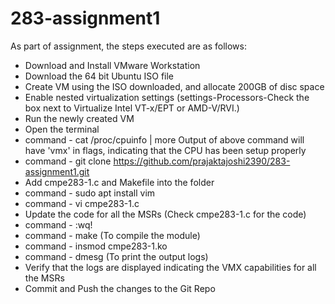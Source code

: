 # 283-assignment1
As part of assignment, the steps executed are as follows:
- Download and Install VMware Workstation
- Download the 64 bit Ubuntu ISO file
- Create VM using the ISO downloaded, and allocate 200GB of disc space
- Enable nested virtualization settings (settings-Processors-Check the box next to Virtualize Intel VT-x/EPT or AMD-V/RVI.)
- Run the newly created VM
- Open the terminal
- command - cat /proc/cpuinfo | more
  Output of above command will have 'vmx' in flags, indicating that the CPU has been setup properly
- command - git clone https://github.com/prajaktajoshi2390/283-assignment1.git
- Add cmpe283-1.c and Makefile into the folder
- command - sudo apt install vim
- command - vi cmpe283-1.c
- Update the code for all the MSRs (Check cmpe283-1.c for the code)
- command - :wq!
- command - make (To compile the module)
- command - insmod cmpe283-1.ko
- command - dmesg (To print the output logs)
- Verify that the logs are displayed indicating the VMX capabilities for all the MSRs
- Commit and Push the changes to the Git Repo